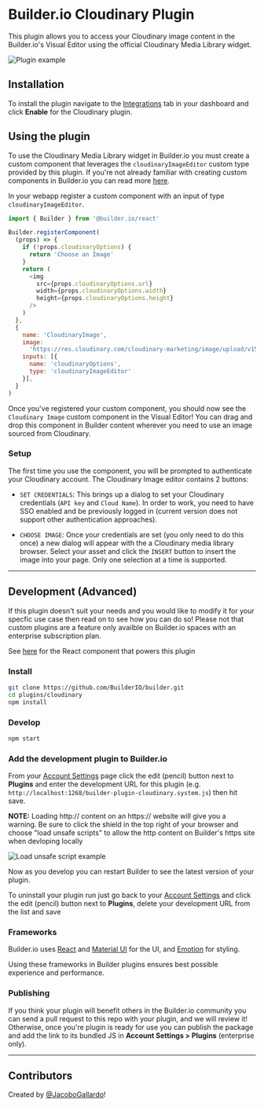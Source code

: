# Builder.io Cloudinary Plugin

This plugin allows you to access your Cloudinary image content in the Builder.io's Visual Editor using the official Cloudinary Media Library widget.

<img src="https://imgur.com/vpNzMud.gif" alt="Plugin example">

## Installation
To install the plugin navigate to the [Integrations](https://builder.io/app/integrations) tab in your dashboard and click **Enable** for the Cloudinary plugin.

## Using the plugin

To use the Cloudinary Media Library widget in Builder.io you must create a custom component that leverages the `cloudinaryImageEditor` custom type provided by this plugin. If you're not already familiar with creating custom components in Builder.io you can read more [here](https://www.builder.io/c/docs/custom-react-components).

In your webapp register a custom component with an input of type `cloudinaryImageEditor`.

```javascript
import { Builder } from '@builder.io/react'

Builder.registerComponent(
  (props) => {
    if (!props.cloudinaryOptions) {
      return 'Choose an Image'
    }
    return (
      <img
        src={props.cloudinaryOptions.url}
        width={props.cloudinaryOptions.width}
        height={props.cloudinaryOptions.height}
      />
    )
  },
  {
    name: 'CloudinaryImage',
    image:
      'https://res.cloudinary.com/cloudinary-marketing/image/upload/v1599098500/creative_source/Logo/Cloud%20Glyph/cloudinary_cloud_glyph_blue_png.png',
    inputs: [{ 
      name: 'cloudinaryOptions', 
      type: 'cloudinaryImageEditor' 
    }],
  }
)
```

Once you've registered your custom component, you should now see the `Cloudinary Image` custom component in the Visual Editor! You can drag and drop this component in Builder content wherever you need to use an image sourced from Cloudinary.

### Setup

The first time you use the component, you will be prompted to authenticate your Cloudinary account. The Cloudinary Image editor contains 2 buttons:

- `SET CREDENTIALS`: This brings up a dialog to set your Cloudinary credentials (`API key` and `Cloud Name`). In order to work, you need to have SSO enabled and be previously logged in (current version does not support other authentication approaches).

- `CHOOSE IMAGE`: Once your credentials are set (you only need to do this once) a new dialog will appear with the a Cloudinary media library browser. Select your asset and click the `INSERT` button to insert the image into your page. Only one selection at a time is supported.

---

## Development (Advanced)
If this plugin doesn't suit your needs and you would like to modify it for your specfic use case then read on to see how you can do so! Please not that custom plugins are a feature only availble on Builder.io spaces with an enterprise subscription plan.

See [here](src/CloudinaryImageEditor.tsx) for the React component that powers this plugin

### Install

```bash
git clone https://github.com/BuilderIO/builder.git
cd plugins/cloudinary
npm install
```

### Develop

```bash
npm start
```

### Add the development plugin to Builder.io

From your [Account Settings](https://builder.io/account/space) page click the edit (pencil) button next to **Plugins** and enter the development URL for this plugin (e.g. `http://localhost:1268/builder-plugin-cloudinary.system.js`) then hit save.

**NOTE:** Loading http:// content on an https:// website will give you a warning. Be sure to click the shield in the top right of your browser and choose "load unsafe scripts" to allow the http content on Builder's https site when devloping locally

<img alt="Load unsafe script example" src="https://i.stack.imgur.com/uSaLL.png">

Now as you develop you can restart Builder to see the latest version of your plugin.

To uninstall your plugin run just go back to your [Account Settings](https://builder.io/account/space) and click the edit (pencil) button next to **Plugins**, delete your development URL from the list and save

### Frameworks

Builder.io uses [React](https://github.com/facebook/react) and [Material UI](https://github.com/mui-org/material-ui) for the UI, and [Emotion](https://github.com/emotion-js/emotion) for styling.

Using these frameworks in Builder plugins ensures best possible experience and performance.

### Publishing

If you think your plugin will benefit others in the Builder.io community you can send a pull request to this repo with your plugin, and we will review it! Otherwise, once you're plugin is ready for use you can publish the package and add the link to its bundled JS in **Account Settings > Plugins** (enterprise only).

---
## Contributors

Created by [@JacoboGallardo](https://github.com/jacobogallardo)!
